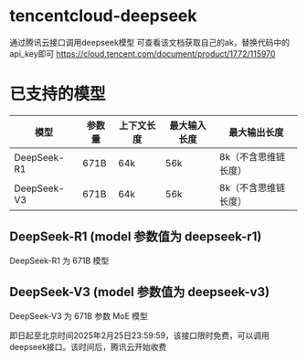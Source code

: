 # tencentcloud-deepseek
通过腾讯云接口调用deepseek模型
可查看该文档获取自己的ak，替换代码中的api_key即可  https://cloud.tencent.com/document/product/1772/115970

# 已支持的模型

| 模型           | 参数量 | 上下文长度 | 最大输入长度 | 最大输出长度                  |
| -------------- | ------ | ---------- | ------------ | ----------------------------- |
| DeepSeek-R1    | 671B   | 64k        | 56k          | 8k（不含思维链长度）          |
| DeepSeek-V3    | 671B   | 64k        | 56k          | 8k（不含思维链长度）          |

## DeepSeek-R1 (model 参数值为 deepseek-r1)

DeepSeek-R1 为 671B 模型

## DeepSeek-V3 (model 参数值为 deepseek-v3)

DeepSeek-V3 为 671B 参数 MoE 模型

即日起至北京时间2025年2月25日23:59:59，该接口限时免费，可以调用deepseek接口。该时间后，腾讯云开始收费
